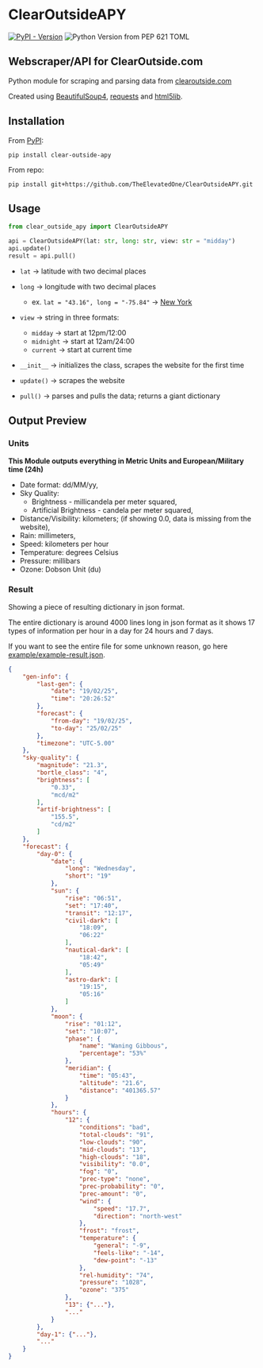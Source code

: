 # ClearOutsideAPY

[![PyPI - Version](https://img.shields.io/pypi/v/clear-outside-apy?style=for-the-badge)](https://pypi.org/project/clear-outside-apy/)
![Python Version from PEP 621 TOML](https://img.shields.io/python/required-version-toml?tomlFilePath=https%3A%2F%2Fraw.githubusercontent.com%2FTheElevatedOne%2FClearOutsideAPY%2Frefs%2Fheads%2Fmain%2Fpyproject.toml&style=for-the-badge)


## Webscraper/API for ClearOutside.com

Python module for scraping and parsing data from [clearoutside.com](https://clearoutside.com)

Created using [BeautifulSoup4](https://pypi.org/project/beautifulsoup4/), [requests](https://pypi.org/project/requests/) and [html5lib](https://pypi.org/project/html5lib/).

## Installation
From [PyPI](https://pypi.org/project/clear-outside-apy/):
```
pip install clear-outside-apy
```

From repo:
```
pip install git+https://github.com/TheElevatedOne/ClearOutsideAPY.git
```

## Usage

```python
from clear_outside_apy import ClearOutsideAPY

api = ClearOutsideAPY(lat: str, long: str, view: str = "midday")
api.update()
result = api.pull()
```

- `lat` -> latitude with two decimal places
- `long` -> longitude with two decimal places
  - ex. `lat = "43.16", long = "-75.84"` -> [New York](https://clearoutside.com/forecast/43.16/-75.84)  
- `view` -> string in three formats:
  - `midday` -> start at 12pm/12:00
  - `midnight` -> start at 12am/24:00
  - `current` -> start at current time

- `__init__` -> initializes the class, scrapes the website for the first time <br>
- `update()` -> scrapes the website <br>
- `pull()` -> parses and pulls the data; returns a giant dictionary

## Output Preview

### Units

**This Module outputs everything in Metric Units and European/Military time (24h)**

- Date format: dd/MM/yy,
- Sky Quality:
  - Brightness - millicandela per meter squared,
  - Artificial Brightness - candela per meter squared,
- Distance/Visibility: kilometers; (if showing 0.0, data is missing from the website),
- Rain: millimeters,
- Speed: kilometers per hour
- Temperature: degrees Celsius
- Pressure: millibars
- Ozone: Dobson Unit (du)

### Result

Showing a piece of resulting dictionary in json format.

The entire dictionary is around 4000 lines long in json format as it shows 17 types of information per hour in a day for 24 hours and 7 days.

If you want to see the entire file for some unknown reason, go here [example/example-result.json](https://github.com/TheElevatedOne/ClearOutsideAPY/blob/main/example/example-result.json).

```json
{
    "gen-info": {
        "last-gen": {
            "date": "19/02/25",
            "time": "20:26:52"
        },
        "forecast": {
            "from-day": "19/02/25",
            "to-day": "25/02/25"
        },
        "timezone": "UTC-5.00"
    },
    "sky-quality": {
        "magnitude": "21.3",
        "bortle_class": "4",
        "brightness": [
            "0.33",
            "mcd/m2"
        ],
        "artif-brightness": [
            "155.5",
            "cd/m2"
        ]
    },
    "forecast": {
        "day-0": {
            "date": {
                "long": "Wednesday",
                "short": "19"
            },
            "sun": {
                "rise": "06:51",
                "set": "17:40",
                "transit": "12:17",
                "civil-dark": [
                    "18:09",
                    "06:22"
                ],
                "nautical-dark": [
                    "18:42",
                    "05:49"
                ],
                "astro-dark": [
                    "19:15",
                    "05:16"
                ]
            },
            "moon": {
                "rise": "01:12",
                "set": "10:07",
                "phase": {
                    "name": "Waning Gibbous",
                    "percentage": "53%"
                },
                "meridian": {
                    "time": "05:43",
                    "altitude": "21.6",
                    "distance": "401365.57"
                }
            },
            "hours": {
                "12": {
                    "conditions": "bad",
                    "total-clouds": "91",
                    "low-clouds": "90",
                    "mid-clouds": "13",
                    "high-clouds": "18",
                    "visibility": "0.0",
                    "fog": "0",
                    "prec-type": "none",
                    "prec-probability": "0",
                    "prec-amount": "0",
                    "wind": {
                        "speed": "17.7",
                        "direction": "north-west"
                    },
                    "frost": "frost",
                    "temperature": {
                        "general": "-9",
                        "feels-like": "-14",
                        "dew-point": "-13"
                    },
                    "rel-humidity": "74",
                    "pressure": "1028",
                    "ozone": "375"
                },
                "13": {"..."},
                "..."
            }
        },
        "day-1": {"..."},
        "..."
    }
}
```
